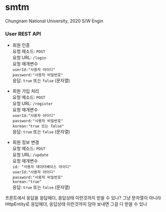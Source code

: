 # smtm
Chungnam National University, 2020 S/W Engin

### User REST API

- 회원 인증
<br>요청 메소드: `POST`
<br>요청 URL: `/login`
<br>요청 매개변수
<br>`userId:"사용자 아이디"`
<br>`password:"사용자 비밀번호"`
<br>응답: `true` 또는 `false` (문자열)

- 회원 가입 처리
<br>요청 메소드: `POST`
<br>요청 URL: `/register`
<br>요청 매개변수
<br>`userId:"사용자 아이디"`
<br>`password:"사용자 비밀번호"`
<br>`korean:"true 또는 false"`
<br>응답: `true` 또는 `false` (문자열)

- 회원 정보 변경
<br>요청 메소드: `POST`
<br>요청 URL: `/update`
<br>요청 매개변수
<br>`id: "사용자 데이터베이스 아이디"`
<br>`userId:"사용자 아이디"`
<br>`password:"사용자 비밀번호"`
<br>`korean:"true"`
<br>응답: `true` 또는 `false` (문자열)



프론트에서 응답을 응답헤더, 응답상태 이런것까지 받을 수 있나?
그냥 문자열이 아니라 HttpEntity로 응답헤더, 응답상태 이런것까지
담아 보내면 그걸 다 받을 수 있나